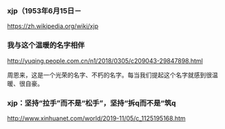 ### xjp（1953年6月15日－
https://zh.wikipedia.org/wiki/xjp

### 我与这个温暖的名字相伴
http://yuqing.people.com.cn/n1/2018/0305/c209043-29847898.html

周恩来，这是一个光荣的名字、不朽的名字。每当我们提起这个名字就感到很温暖、很自豪。

### xjp：坚持“拉手”而不是“松手”，坚持“拆q而不是“筑q
http://www.xinhuanet.com/world/2019-11/05/c_1125195168.htm
